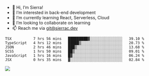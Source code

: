 - 👋 Hi, I’m Sierra!
- 👀 I’m interested in back-end development
- 🌱 I’m currently learning React, Serverless, Cloud
- 💞️ I’m looking to collaborate on learning
- 📫 Reach me via git@sierrac.dev

<!--START_SECTION:waka-->

```text
TSX          7 hrs 56 mins   █████████▓░░░░░░░░░░░░░░░   39.10 %
TypeScript   4 hrs 12 mins   █████▒░░░░░░░░░░░░░░░░░░░   20.73 %
JSON         2 hrs 46 mins   ███▒░░░░░░░░░░░░░░░░░░░░░   13.68 %
SCSS         1 hrs 50 mins   ██▒░░░░░░░░░░░░░░░░░░░░░░   09.01 %
JavaScript   1 hrs 16 mins   █▓░░░░░░░░░░░░░░░░░░░░░░░   06.24 %
JSX          0 hrs 35 mins   ▓░░░░░░░░░░░░░░░░░░░░░░░░   02.84 %
```

<!--END_SECTION:waka-->


![](https://hit.yhype.me/github/profile?user_id=7351311)
